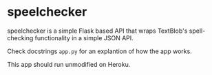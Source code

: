 # speelchecker

speelchecker is a simple Flask based API that wraps TextBlob's spell-checking functionality in a simple JSON API.

Check docstrings `app.py` for an explantion of how the app works.

This app should run unmodified on Heroku.
